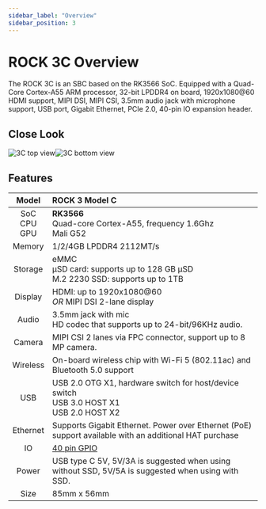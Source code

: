```yaml
---
sidebar_label: "Overview"
sidebar_position: 3
---
```


# ROCK 3C Overview

The ROCK 3C is an SBC based on the RK3566 SoC.
Equipped with a Quad-Core Cortex-A55 ARM processor, 32-bit LPDDR4 on board, 1920x1080@60 HDMI support,
MIPI DSI, MIPI CSI, 3.5mm audio jack with microphone support, USB port, Gigabit Ethernet, PCIe 2.0, 40-pin IO expansion header.

## Close Look

![3C top view](/img/rock3/Rock3C-top-800px.webp)![3C bottom view](/img/rock3/Rock3C-bottom-800px.webp)

## Features

|        Model        | ROCK 3 Model C                                                                                         |
| :-----------------: | :----------------------------------------------------------------------------------------------------- |
| SoC<br/>CPU<br/>GPU | **RK3566**<br/>Quad-core Cortex-A55, frequency 1.6Ghz<br/>Mali G52                                     |
|       Memory        | 1/2/4GB LPDDR4 2112MT/s                                                                                |
|       Storage       | eMMC<br/>μSD card: supports up to 128 GB μSD<br/>M.2 2230 SSD: supports up to 1TB                      |
|       Display       | HDMI: up to 1920x1080@60<br/>_OR_ MIPI DSI 2-lane display                                              |
|        Audio        | 3.5mm jack with mic<br/>HD codec that supports up to 24-bit/96KHz audio.                               |
|       Camera        | MIPI CSI 2 lanes via FPC connector, support up to 8 MP camera.                                         |
|      Wireless       | On-board wireless chip with Wi-Fi 5 (802.11ac) and Bluetooth 5.0 support                               |
|         USB         | USB 2.0 OTG X1, hardware switch for host/device switch<br/>USB 3.0 HOST X1<br/>USB 2.0 HOST X2         |
|      Ethernet       | Supports Gigabit Ethernet. Power over Ethernet (PoE) support available with an additional HAT purchase |
|         IO          | [40 pin GPIO](../hardware/rock3c-gpio)                                                                 |
|        Power        | USB type C 5V, 5V/3A is suggested when using without SSD, 5V/5A is suggested when using with SSD.      |
|        Size         | 85mm x 56mm                                                                                            |
